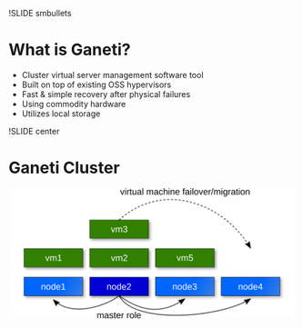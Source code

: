 !SLIDE smbullets

# What is Ganeti?

* Cluster virtual server management software tool
* Built on top of existing OSS hypervisors
* Fast & simple recovery after physical failures
* Using commodity hardware
* Utilizes local storage

!SLIDE center

# Ganeti Cluster

![ganeti-cluster](ganeti-cluster.png)

